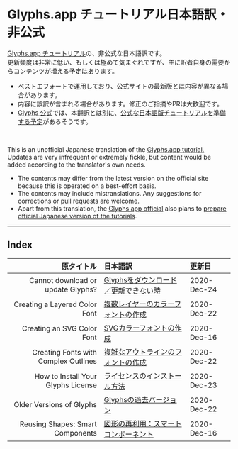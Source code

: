# Glyphs.app チュートリアル日本語訳・非公式

[Glyphs.app チュートリアル](https://glyphsapp.com/learn)の、非公式な日本語訳です。  
更新頻度は非常に低い、もしくは極めて気まぐれですが、主に訳者自身の需要からコンテンツが増える予定はあります。

* ベストエフォートで運用しており、公式サイトの最新版とは内容が異なる場合があります。
* 内容に誤訳が含まれる場合があります。修正のご指摘やPRは大歓迎です。
* [Glyphs 公式](https://glyphsapp.com)では、本翻訳とは別に、[公式な日本語版チュートリアルを準備する予定](https://forum.glyphsapp.com/t/permission-to-publish-some-japanese-translations-of-the-tutorials/16439/5)があるそうです。

<br />

This is an unofficial Japanese translation of the [Glyphs.app tutorial.](https://glyphsapp.com/learn)  
Updates are very infrequent or extremely fickle, but content would be added according to the translator's own needs.

* The contents may differ from the latest version on the official site because this is operated on a best-effort basis.
* The contents may include mistranslations. Any suggestions for corrections or pull requests are welcome.
* Apart from this translation, the [Glyphs.app official](https://glyphsapp.com) also plans to [prepare official Japanese version of the tutorials](https://forum.glyphsapp.com/t/permission-to-publish-some-japanese-translations-of-the-tutorials/16439/5).

******

## Index

|                           原タイトル | 日本語訳                                                                           | 更新日      |
|-------------------------------------:|:-----------------------------------------------------------------------------------|:------------|
|    Cannot download or update Glyphs? | [Glyphsをダウンロード／更新できない時](/MDs/cannot-download-or-update-glyphs.md)   | 2020-Dec-24 |
|        Creating a Layered Color Font | [複数レイヤーのカラーフォントの作成](/MDs/creating-a-layered-color-font.md)        | 2020-Dec-22 |
|           Creating an SVG Color Font | [SVGカラーフォントの作成](/MDs/creating-an-svg-color-font.md)                      | 2020-Dec-16 |
| Creating Fonts with Complex Outlines | [複雑なアウトラインのフォントの作成](/MDs/creating-fonts-with-complex-outlines.md) | 2020-Dec-22 |
|   How to Install Your Glyphs License | [ライセンスのインストール方法](/MDs/how-to-install-your-glyphs-license.md)         | 2020-Dec-23 |
|             Older Versions of Glyphs | [Glyphsの過去バージョン](/MDs/older-versions-of-glyphs.md)                         | 2020-Dec-22 |
|     Reusing Shapes: Smart Components | [図形の再利用：スマートコンポーネント](/MDs/smart-components.md)                   | 2020-Dec-16 |

